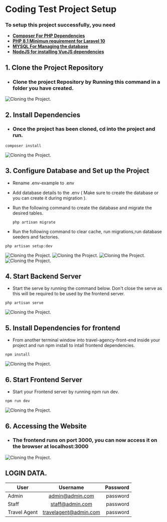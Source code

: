 # Coding Test Project Setup

### To setup this project successfully, you need

- **[Composer For PHP Dependencies](https://getcomposer.org/)**
- **[PHP 8.1 Minimun requirement for Laravel 10](https://www.apachefriends.org/download.html)**
- **[MYSQL For Managing the database](https://www.apachefriends.org/download.html/)**
- **[NodeJS for installing VueJS dependencies](https://nodejs.org/en/)**




## 1. Clone the Project Repository

- ### Clone the project Repository by Running this command in a folder you have created.


![Cloning the Project](/installation_files/coding_test_1.PNG "Cloning the Project").

## 2. Install Dependencies

- ### Once the project has been cloned, cd into the project and run.

```
composer install 
```

![Cloning the Project](/installation_files/coding_test_2.PNG "Cloning the Project").


## 3. Configure Database and Set up the Project

- Rename .env-example to .env
- Add database details to the .env ( Make sure to create the database or you can create it during migration ).
- Run the following command to create the database and migrate the desired tables.
  
  ```
  php artisan migrate
  ```
- Run the following command to clear cache, run migrations,run database seeders and factories.

```
php artisan setup:dev 
```

![Cloning the Project](/installation_files/coding_test_3.PNG "Cloning the Project").
![Cloning the Project](/installation_files/coding_test_4.PNG "Cloning the Project").
![Cloning the Project](/installation_files/coding_test_5.PNG "Cloning the Project").
![Cloning the Project](/installation_files/coding_test_6.PNG "Cloning the Project").


## 4. Start Backend Server
- Start the serve by running the command below. Don't close the serve as this will be required to be used by the frontend server.

```
php artisan serve
```
![Cloning the Project](/installation_files/coding_test_7.PNG "Cloning the Project").


## 5. Install Dependencies for frontend
- From another terminal window into travel-agency-front-end inside your project and run npm install to intall frontend dependencies.

```
npm install
```
![Cloning the Project](/installation_files/coding_test_8.PNG "Cloning the Project").


## 6. Start Frontend Server
- Start your Frontend server by running npm run dev.

```
npm run dev
```
![Cloning the Project](/installation_files/coding_test_9.PNG "Cloning the Project").


## 6. Accessing the Website
- ### The frontend runs on port 3000, you can now access it on the browser at localhost:3000

![Cloning the Project](/installation_files/coding_test_10.PNG "Cloning the Project").

## LOGIN DATA.

| User             | Username               | Password     |
| -----------------|:----------------------:| ------------:|
| Admin            | admin@admin.com        | password     | 
| Staff            | staff@admin.com        | password     |   
| Travel Agent     | travelagent@admin.com  | password     |  


